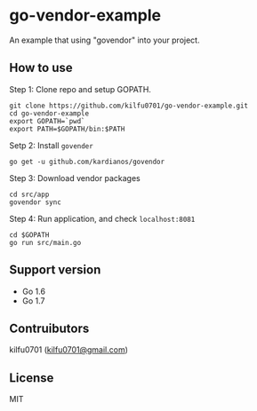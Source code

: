 # go-vendor-example
An example that using "govendor" into your project.

## How to use
  Step 1: Clone repo and setup GOPATH.
```
git clone https://github.com/kilfu0701/go-vendor-example.git
cd go-vendor-example
export GOPATH=`pwd`
export PATH=$GOPATH/bin:$PATH
```

  Setp 2: Install `govender`
```
go get -u github.com/kardianos/govendor
```

  Step 3: Download vendor packages
```
cd src/app
govendor sync
```

  Step 4: Run application, and check `localhost:8081`
```
cd $GOPATH
go run src/main.go
```

## Support version
  - Go 1.6
  - Go 1.7

## Contruibutors
kilfu0701 (kilfu0701@gmail.com)

## License
MIT
